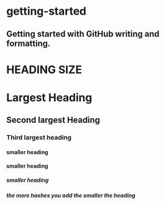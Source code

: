 # getting-started
## Getting started with GitHub writing and formatting.
# HEADING SIZE
# Largest Heading
## Second largest Heading
### Third largest heading
#### smaller heading
#### smaller heading
##### smaller heading
##### the more hashes you add the smaller the heading

